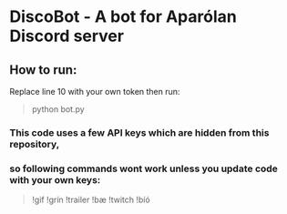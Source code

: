 # DiscoBot - A bot for Aparólan Discord server

## How to run:
  Replace line 10 with your own token then run:
  > python bot.py
   
### This code uses a few API keys which are hidden from this repository, 
### so following commands wont work unless you update code with your own keys:
> !gif
> !grín
> !trailer
> !bæ
> !twitch
> !bíó